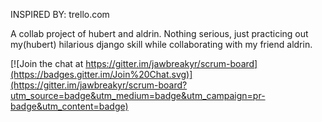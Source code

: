 INSPIRED BY: trello.com

A collab project of hubert and aldrin.
Nothing serious, just practicing out 
my(hubert) hilarious django skill while
collaborating with my friend aldrin.

[![Join the chat at https://gitter.im/jawbreakyr/scrum-board](https://badges.gitter.im/Join%20Chat.svg)](https://gitter.im/jawbreakyr/scrum-board?utm_source=badge&utm_medium=badge&utm_campaign=pr-badge&utm_content=badge)